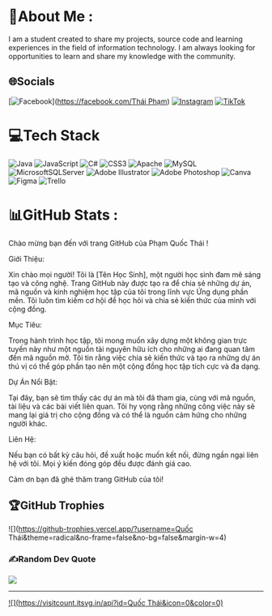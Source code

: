# 💫About Me :
I am a student created to share my projects, source code and learning experiences in the field of information technology. I am always looking for opportunities to learn and share my knowledge with the community.

## 🌐Socials
[![Facebook](https://img.shields.io/badge/Facebook-%231877F2.svg?logo=Facebook&logoColor=white)]([https://facebook.com/Thái Phạm](https://www.facebook.com/profile.php?id=100010555243969)) [![Instagram](https://img.shields.io/badge/Instagram-%23E4405F.svg?logo=Instagram&logoColor=white)](https://www.instagram.com/th_ai_24/) [![TikTok](https://img.shields.io/badge/TikTok-%23000000.svg?logo=TikTok&logoColor=white)](https://www.tiktok.com/@pqt0412?lang=vi-VN) 

# 💻Tech Stack
![Java](https://img.shields.io/badge/java-%23ED8B00.svg?style=for-the-badge&logo=java&logoColor=white) ![JavaScript](https://img.shields.io/badge/javascript-%23323330.svg?style=for-the-badge&logo=javascript&logoColor=%23F7DF1E) ![C#](https://img.shields.io/badge/c%23-%23239120.svg?style=for-the-badge&logo=c-sharp&logoColor=white) ![CSS3](https://img.shields.io/badge/css3-%231572B6.svg?style=for-the-badge&logo=css3&logoColor=white) ![Apache](https://img.shields.io/badge/apache-%23D42029.svg?style=for-the-badge&logo=apache&logoColor=white) ![MySQL](https://img.shields.io/badge/mysql-%2300f.svg?style=for-the-badge&logo=mysql&logoColor=white) ![MicrosoftSQLServer](https://img.shields.io/badge/Microsoft%20SQL%20Sever-CC2927?style=for-the-badge&logo=microsoft%20sql%20server&logoColor=white) ![Adobe Illustrator](https://img.shields.io/badge/adobeillustrator-%23FF9A00.svg?style=for-the-badge&logo=adobeillustrator&logoColor=white) ![Adobe Photoshop](https://img.shields.io/badge/adobephotoshop-%2331A8FF.svg?style=for-the-badge&logo=adobephotoshop&logoColor=white) ![Canva](https://img.shields.io/badge/Canva-%2300C4CC.svg?style=for-the-badge&logo=Canva&logoColor=white) 	![Figma](https://img.shields.io/badge/figma-%23F24E1E.svg?style=for-the-badge&logo=figma&logoColor=white) ![Trello](https://img.shields.io/badge/Trello-%23026AA7.svg?style=for-the-badge&logo=Trello&logoColor=white)
# 📊GitHub Stats :

Chào mừng bạn đến với trang GitHub của Phạm Quốc Thái !

Giới Thiệu:

Xin chào mọi người! Tôi là [Tên Học Sinh], một người học sinh đam mê sáng tạo và công nghệ. Trang GitHub này được tạo ra để chia sẻ những dự án, mã nguồn và kinh nghiệm học tập của tôi trong lĩnh vực Ứng dụng phần mền. Tôi luôn tìm kiếm cơ hội để học hỏi và chia sẻ kiến thức của mình với cộng đồng.

Mục Tiêu:

Trong hành trình học tập, tôi mong muốn xây dựng một không gian trực tuyến này như một nguồn tài nguyên hữu ích cho những ai đang quan tâm đến mã nguồn mở. Tôi tin rằng việc chia sẻ kiến thức và tạo ra những dự án thú vị có thể góp phần tạo nên một cộng đồng học tập tích cực và đa dạng.

Dự Án Nổi Bật:

Tại đây, bạn sẽ tìm thấy các dự án mà tôi đã tham gia, cùng với mã nguồn, tài liệu và các bài viết liên quan. Tôi hy vọng rằng những công việc này sẽ mang lại giá trị cho cộng đồng và có thể là nguồn cảm hứng cho những người khác.

Liên Hệ:

Nếu bạn có bất kỳ câu hỏi, đề xuất hoặc muốn kết nối, đừng ngần ngại liên hệ với tôi. Mọi ý kiến đóng góp đều được đánh giá cao.

Cảm ơn bạn đã ghé thăm trang GitHub của tôi!
## 🏆GitHub Trophies
![](https://github-trophies.vercel.app/?username=Quốc Thái&theme=radical&no-frame=false&no-bg=false&margin-w=4)

### ✍️Random Dev Quote
![](https://quotes-github-readme.vercel.app/api?type=horizontal&theme=radical)




---
[![](https://visitcount.itsvg.in/api?id=Quốc Thái&icon=0&color=0)](https://visitcount.itsvg.in)
